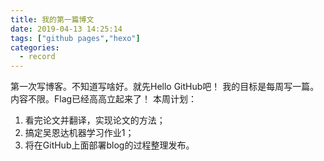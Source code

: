 ```yaml
---
title: 我的第一篇博文
date: 2019-04-13 14:25:14
tags: ["github pages","hexo"]
categories:
  - record
---
```

第一次写博客。不知道写啥好。就先Hello GitHub吧！
我的目标是每周写一篇。内容不限。Flag已经高高立起来了！
本周计划：
1. 看完论文并翻译，实现论文的方法；
2. 搞定吴恩达机器学习作业1；
3. 将在GitHub上面部署blog的过程整理发布。
